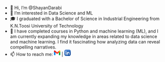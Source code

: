 - 👋 Hi, I’m @ShayanDarabi
- 👀 I’m interested in Data Science and ML
- 🎓 I graduated with a Bachelor of Science in Industrial Engineering from K.N.Toosi University of Technology
- 🌱 I have completed courses in Python and machine learning (ML), and I am currently expanding my knowledge in areas related to data science and machine learning. I find it fascinating how analyzing data can 
     reveal compelling narratives.
- 📫 How to reach me:
[<img src="https://github.com/ShayanDarabi/ShayanDarabi/blob/main/gmail.png" alt="gmail" width="20" height="20">](mailto:darabii.shayan@gmail.com)  | [<img src="https://github.com/ShayanDarabi/ShayanDarabi/blob/main/linkedin.png" alt="linkedin" width="20" height="20">](https://www.linkedin.com/in/darabi-shayan/)



<!---
ShayanDarabi/ShayanDarabi is a ✨ special ✨ repository because its `README.md` (this file) appears on your GitHub profile.
You can click the Preview link to take a look at your changes.
--->
